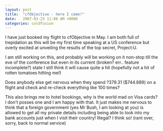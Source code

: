 ```yaml
---
layout: post
title:  "cfObjective - here I come!"
date:   2007-03-23 11:08 AM +0000
categories: coldfusion
---
```

I have just booked my flight to cfObjective in May. I am both full of trepidation as this will be my first time speaking at a US conference but overly excited at unveiling the results of the top secret, Project:U. 

I am still working on this, and probably will be working on it non-stop till the eve of the conference but even in its current (broken? err.. feature incomplete?) state I still think it will cause quite a hit (hopefully not a hit of rotten tomatoes hitting me!) 


<span class="pullquote">Does anybody else get nervous when they spend ?379.31 ($744.889) on a flight</span> and check and re-check everything like 100 times?

This also brings me to hotel bookings, why is the world mad on Visa cards? I don't posses one and I am happy with that. It just makes me nervous to think that a foreign government (yes Mr Bush, I am looking at you) is allowed to get all my private details including being able to look into my bank accounts just when I visit their country! Illegal? I think so! (rant over, sorry, back to normal service)